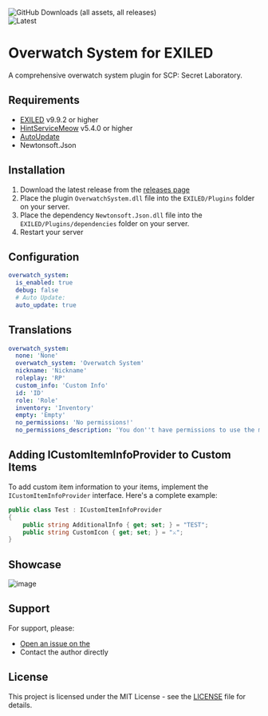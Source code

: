 ![GitHub Downloads (all assets, all releases)](https://img.shields.io/github/downloads/DiabeloDev/OverwatchSystem/total?style=for-the-badge) <br>
![Latest](https://img.shields.io/github/v/release/DiabeloDev/OverwatchSystem?style=for-the-badge&label=Latest%20Release&color=%23D91656)

# Overwatch System for EXILED

A comprehensive overwatch system plugin for SCP: Secret Laboratory.

## Requirements
- [EXILED](https://github.com/ExMod-Team/EXILED) v9.9.2 or higher
- [HintServiceMeow](https://github.com/MeowServer/HintServiceMeow) v5.4.0 or higher
- [AutoUpdate](https://github.com/DiabeloDev/AutoUpdate)
- Newtonsoft.Json

## Installation
1. Download the latest release from the [releases page](https://github.com/DiabeloDev/OverwatchSystem/releases/latest)
2. Place the plugin `OverwatchSystem.dll` file into the `EXILED/Plugins` folder on your server.
3. Place the dependency `Newtonsoft.Json.dll` file into the `EXILED/Plugins/dependencies` folder on your server.
4. Restart your server

## Configuration
```yaml
overwatch_system:
  is_enabled: true
  debug: false
  # Auto Update:
  auto_update: true
```

## Translations
```yaml
overwatch_system:
  none: 'None'
  overwatch_system: 'Overwatch System'
  nickname: 'Nickname'
  roleplay: 'RP'
  custom_info: 'Custom Info'
  id: 'ID'
  role: 'Role'
  inventory: 'Inventory'
  empty: 'Empty'
  no_permissions: 'No permissions!'
  no_permissions_description: 'You don''t have permissions to use the moderation system.'
```

## Adding ICustomItemInfoProvider to Custom Items
To add custom item information to your items, implement the `ICustomItemInfoProvider` interface. Here's a complete example:

```cs
public class Test : ICustomItemInfoProvider
{
    public string AdditionalInfo { get; set; } = "TEST";
    public string CustomIcon { get; set; } = "⚔️";
}
```

## Showcase
![image](https://github.com/user-attachments/assets/05fe800a-8fc1-4a02-8de5-56e5a2ae3ea6)

## Support
For support, please:
- [Open an issue on the](https://github.com/DiabeloDev/OverwatchSystem/issues)
- Contact the author directly

## License
This project is licensed under the MIT License - see the [LICENSE](LICENSE) file for details.
